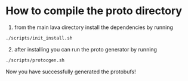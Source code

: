 # How to compile the proto directory

1. from the main lava directory install the dependencies by running 
```bash 
./scripts/init_install.sh
```
2. after installing you can run the proto generator by running
```bash 
./scripts/protocgen.sh
```

Now you have successfully generated the protobufs!
